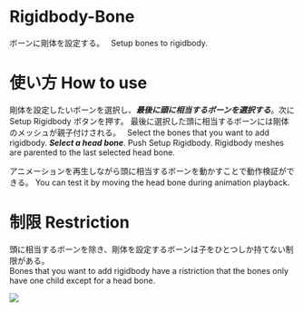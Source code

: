 # Rigidbody-Bone
ボーンに剛体を設定する。  
Setup bones to rigidbody.

# 使い方 How to use
剛体を設定したいボーンを選択し、***最後に頭に相当するボーンを選択する***。次に Setup Rigidbody ボタンを押す。
最後に選択した頭に相当するボーンには剛体のメッシュが親子付けされる。  
Select the bones that you want to add rigidbody. ***Select a head bone***. Push Setup Rigidbody. 
Rigidbody meshes are parented to the last selected head bone.

アニメーションを再生しながら頭に相当するボーンを動かすことで動作検証ができる。
You can test it by moving the head bone during animation playback.

# 制限 Restriction
頭に相当するボーンを除き、剛体を設定するボーンは子をひとつしか持てない制限がある。  
Bones that you want to add rigidbody have a ristriction that the bones only have one child except for a head bone.

<img src="https://github.com/dskjal/Rigidbody-Bone/blob/master/ramified-bones.jpg">
